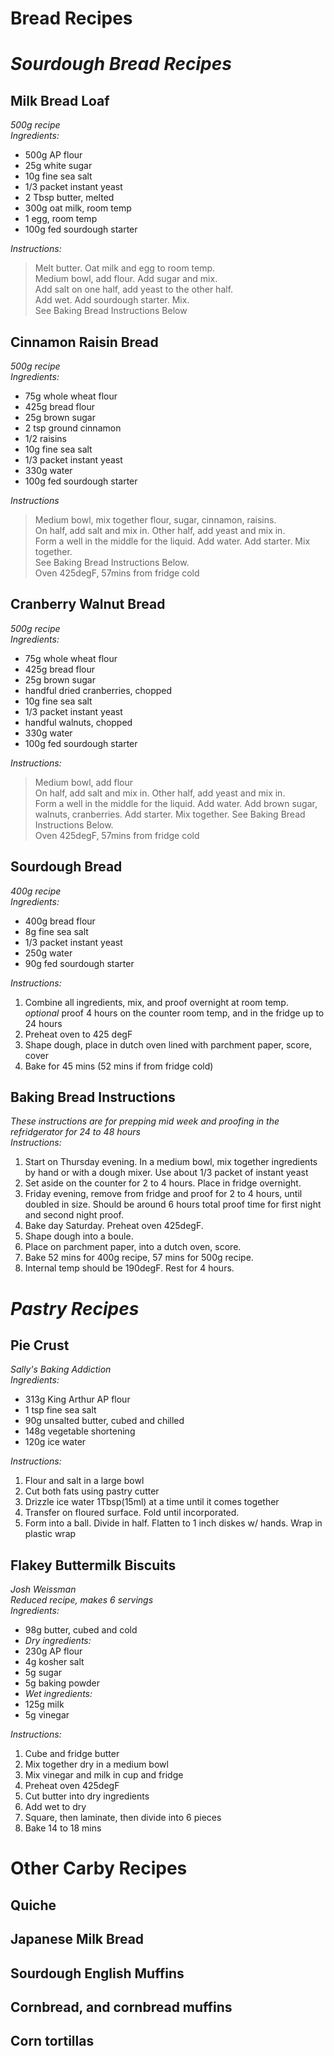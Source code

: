 # Bread Recipes

# *Sourdough Bread Recipes*

## Milk Bread Loaf
*500g recipe*  
*Ingredients:*  
- 500g AP flour
- 25g white sugar
- 10g fine sea salt
- 1/3 packet instant yeast
- 2 Tbsp butter, melted
- 300g oat milk, room temp
- 1 egg, room temp
- 100g fed sourdough starter

*Instructions:*  
> Melt butter.  Oat milk and egg to room temp.  
> Medium bowl, add flour.  Add sugar and mix.  
> Add salt on one half, add yeast to the other half.  
> Add wet.  Add sourdough starter.  Mix.  
> See Baking Bread Instructions Below  


## Cinnamon Raisin Bread
*500g recipe*  
*Ingredients:*  
- 75g whole wheat flour
- 425g bread flour
- 25g brown sugar
- 2 tsp ground cinnamon
- 1/2 raisins
- 10g fine sea salt
- 1/3 packet instant yeast
- 330g water
- 100g fed sourdough starter

*Instructions*  
> Medium bowl, mix together flour, sugar, cinnamon, raisins.  
> On half, add salt and mix in.  Other half, add yeast and mix in.  
> Form a well in the middle for the liquid.  Add water.  Add starter.  Mix together.  
> See Baking Bread Instructions Below.  
> Oven 425degF, 57mins from fridge cold  


## Cranberry Walnut Bread
*500g recipe*  
*Ingredients:*  
- 75g whole wheat flour
- 425g bread flour
- 25g brown sugar
- handful dried cranberries, chopped
- 10g fine sea salt
- 1/3 packet instant yeast
- handful walnuts, chopped
- 330g water
- 100g fed sourdough starter

*Instructions:*  
> Medium bowl, add flour  
> On half, add salt and mix in.  Other half, add yeast and mix in.  
> Form a well in the middle for the liquid.  Add water.  Add brown sugar, walnuts, cranberries.  Add starter.  Mix together. 
> See Baking Bread Instructions Below.  
> Oven 425degF, 57mins from fridge cold  


## Sourdough Bread
*400g recipe*  
*Ingredients:*  
- 400g bread flour
- 8g fine sea salt
- 1/3 packet instant yeast
- 250g water
- 90g fed sourdough starter

*Instructions:*  
1. Combine all ingredients, mix, and proof overnight at room temp.  
*optional* proof 4 hours on the counter room temp, and in the fridge up to 24 hours
2. Preheat oven to 425 degF
3. Shape dough, place in dutch oven lined with parchment paper, score, cover
4. Bake for 45 mins (52 mins if from fridge cold)


## Baking Bread Instructions
*These instructions are for prepping mid week and proofing in the refridgerator for 24 to 48 hours*  
*Instructions:*  
1. Start on Thursday evening.  In a medium bowl, mix together ingredients by hand or with a dough mixer.  Use about 1/3 packet of instant yeast
2. Set aside on the counter for 2 to 4 hours.  Place in fridge overnight.
4. Friday evening, remove from fridge and proof for 2 to 4 hours, until doubled in size.  Should be around 6 hours total proof time for first night and second night proof.
5. Bake day Saturday.  Preheat oven 425degF.
6. Shape dough into a boule.
7. Place on parchment paper, into a dutch oven, score.
8. Bake 52 mins for 400g recipe, 57 mins for 500g recipe.  
9. Internal temp should be 190degF.  Rest for 4 hours. 


# *Pastry Recipes*

## Pie Crust
*Sally's Baking Addiction*  
*Ingredients:*  
- 313g King Arthur AP flour
- 1 tsp fine sea salt
- 90g unsalted butter, cubed and chilled
- 148g vegetable shortening
- 120g ice water

*Instructions:*
1. Flour and salt in a large bowl
2. Cut both fats using pastry cutter
3. Drizzle ice water 1Tbsp(15ml) at a time until it comes together
4. Transfer on floured surface.  Fold until incorporated.
5. Form into a ball.  Divide in half.  Flatten to 1 inch diskes w/ hands.  Wrap in plastic wrap


## Flakey Buttermilk Biscuits
*Josh Weissman*  
*Reduced recipe, makes 6 servings*  
*Ingredients:*  
- 98g butter, cubed and cold
- *Dry ingredients:*
- 230g AP flour
- 4g kosher salt
- 5g sugar
- 5g baking powder
- *Wet ingredients:*
- 125g milk 
- 5g vinegar

*Instructions:*
1. Cube and fridge butter
2. Mix together dry in a medium bowl
3. Mix vinegar and milk in cup and fridge
4. Preheat oven 425degF
5. Cut butter into dry ingredients
6. Add wet to dry
7. Square, then laminate, then divide into 6 pieces
8. Bake 14 to 18 mins


# Other Carby Recipes

## Quiche

## Japanese Milk Bread

## Sourdough English Muffins

## Cornbread, and cornbread muffins

## Corn tortillas